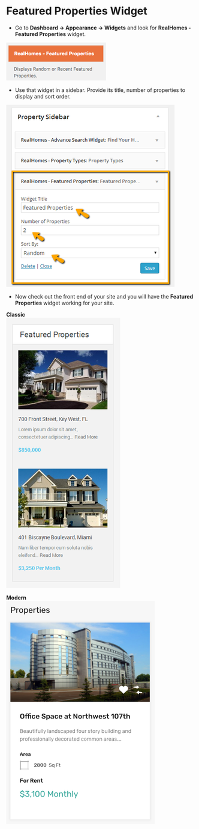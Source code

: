 # Featured Properties Widget

- Go to **Dashboard → Appearance → Widgets** and look for **RealHomes - Featured Properties** widget. 

![RealHomes Documentation](images/widgets/featured-widget.png)

- Use that widget in a sidebar. Provide its title, number of properties to display and sort order. 

![RealHomes Documentation](images/widgets/featured-widget-settings.png)

- Now check out the front end of your site and you will have the **Featured Properties** widget working for your site. 

**Classic** </br>
![RealHomes Documentation](images/widgets/featured-widget-frontend.png)

**Modern** </br>
![RealHomes Documentation](images/widgets/featured-widget-frontend-md.png)